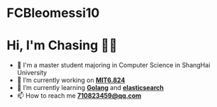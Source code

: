 # FCBleomessi10

# Hi, I'm Chasing 👋🏻

- 🏫 I'm a master student majoring in Computer Science in ShangHai University
- 🔭 I’m currently working on [**MIT6.824**](https://pdos.csail.mit.edu/6.824/schedule.html)
- 🌱 I’m currently learning [**Golang**](https://go.dev/) and [**elasticsearch**](https://github.com/elastic/elasticsearch)
- 📫 How to reach me [**710823459@qq.com**](710823459@qq.com)
